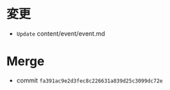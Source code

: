 # 変更
+ `Update` content/event/event.md


# Merge
+ commit `fa391ac9e2d3fec8c226631a839d25c3099dc72e`